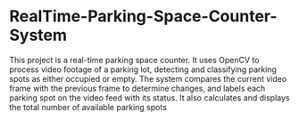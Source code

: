 # RealTime-Parking-Space-Counter-System
This project is a real-time parking space counter. It uses OpenCV to process video footage of a parking lot, detecting and classifying parking spots as either occupied or empty. The system compares the current video frame with the previous frame to determine changes, and labels each parking spot on the video feed with its status. It also calculates and displays the total number of available parking spots

